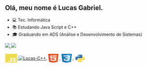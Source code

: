 ## Olá, meu nome é Lucas Gabriel.


- 💻 Tec. Informática
- 📚 Estudando Java Script e C++
- 🎓 Graduando em ADS (Análise e Desenvolvimento de Sistemas)
<div>
  <a href="https://github.com/LucasGabrielqs">
  <img height="180em" src="https://github-readme-stats.vercel.app/api?username=LucasGabrielqs&show_icons=true&border_radius=15&theme=dark#gh-dark-mode-only">
  <img height="180em" src="https://github-readme-stats.vercel.app/api/top-langs/?username=LucasGabrielqs&layout=compact&langs_count=16&border_radius=15&theme=dark#gh-dark-mode-only">
</div>
<div style="display: inline_block"><br>
  <img align="center" alt="Lucas-Js" height="30" width="40" src="https://raw.githubusercontent.com/devicons/devicon/master/icons/javascript/javascript-plain.svg">
  <img align="center" alt="Lucas-C++" height="30" width="40" src="https://cdn.jsdelivr.net/gh/devicons/devicon/icons/cplusplus/cplusplus-original.svg">
  <img align="center" alt="Lucas-HTML" height="30" width="40" src="https://raw.githubusercontent.com/devicons/devicon/master/icons/html5/html5-original.svg">
  <img align="center" alt="Lucas-CSS" height="30" width="40" src="https://raw.githubusercontent.com/devicons/devicon/master/icons/css3/css3-original.svg">
  <img align="center" alt="Lucas-Python" height="30" width="40" src="https://raw.githubusercontent.com/devicons/devicon/master/icons/python/python-original.svg">
</div>


